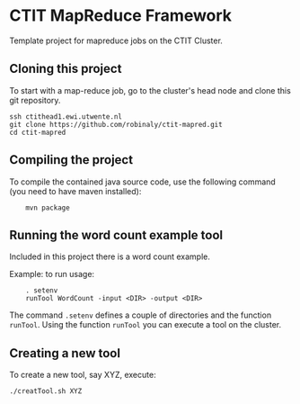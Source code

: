 # CTIT MapReduce Framework

Template project for mapreduce jobs on the CTIT Cluster.

## Cloning this project

To start with a map-reduce job, go to the cluster's head node and clone
this git repository.

```
ssh ctithead1.ewi.utwente.nl
git clone https://github.com/robinaly/ctit-mapred.git
cd ctit-mapred
```

## Compiling the project

To compile the contained java source code, use the following command (you
need to have maven installed):
```
	mvn package
```

## Running the word count example tool

Included in this project there is a word count example. 

Example: to run usage:

```
	. setenv
	runTool WordCount -input <DIR> -output <DIR>
```

The command ```.setenv``` defines a couple of directories and the function ```runTool```. Using the function ```runTool``` you can execute a tool
on the cluster.

## Creating a new tool

To create a new tool, say XYZ, execute:

```
./creatTool.sh XYZ
```

